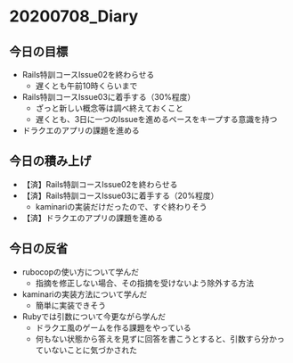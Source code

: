 # 20200708_Diary

## 今日の目標

- Rails特訓コースIssue02を終わらせる
  - 遅くとも午前10時くらいまで
- Rails特訓コースIssue03に着手する（30%程度）
  - ざっと新しい概念等は調べ終えておくこと
  - 遅くとも、3日に一つのIssueを進めるペースをキープする意識を持つ
- ドラクエのアプリの課題を進める

## 今日の積み上げ

- 【済】Rails特訓コースIssue02を終わらせる
- 【済】Rails特訓コースIssue03に着手する（20%程度）
  - kaminariの実装だけだったので、すぐ終わりそう
- 【済】ドラクエのアプリの課題を進める

## 今日の反省

- rubocopの使い方について学んだ
  - 指摘を修正しない場合、その指摘を受けないよう除外する方法
- kaminariの実装方法について学んだ
  - 簡単に実装できそう
- Rubyでは引数について今更ながら学んだ
  - ドラクエ風のゲームを作る課題をやっている
  - 何もない状態から答えを見ずに回答を書こうとすると、引数すら分かっていないことに気づかされた
